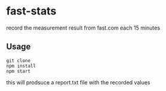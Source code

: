 # fast-stats

record the measurement result from fast.com each 15 minutes

## Usage

```
git clone
npm install
npm start
```

this will prodsuce a report.txt file with the recorded values

